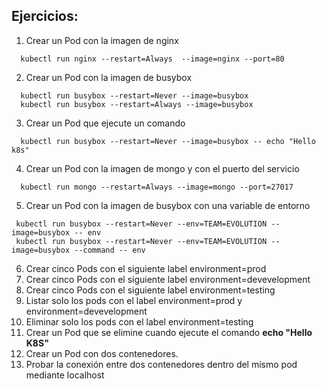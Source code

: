 ## Ejercicios:

1. Crear un Pod con la imagen de nginx
  ```
    kubectl run nginx --restart=Always  --image=nginx --port=80
  ```
2. Crear un Pod con la imagen de busybox
  ```
    kubectl run busybox --restart=Never --image=busybox
    kubectl run busybox --restart=Always --image=busybox
  ```
3. Crear un Pod que ejecute un comando
  ```
    kubectl run busybox --restart=Never --image=busybox -- echo "Hello k8s"
  ```  
4. Crear un Pod con la imagen de mongo y con el puerto del servicio
  ```
    kubectl run mongo --restart=Always --image=mongo --port=27017
  ```
5. Crear un Pod con la imagen de busybox con una variable de entorno
 ```
  kubectl run busybox --restart=Never --env=TEAM=EVOLUTION --image=busybox -- env
  kubectl run busybox --restart=Never --env=TEAM=EVOLUTION --image=busybox --command -- env
 ``` 
6. Crear cinco Pods con el siguiente label environment=prod
7. Crear cinco Pods con el siguiente label environment=devevelopment
8. Crear cinco Pods con el siguiente label environment=testing
9. Listar solo los pods con el label environment=prod y environment=devevelopment
10. Eliminar solo los pods con el label environment=testing
11. Crear un Pod que se elimine cuando ejecute el comando **echo "Hello K8S"**
9. Crear un Pod con dos contenedores.
10. Probar la conexión entre dos contenedores dentro del mismo pod mediante localhost
